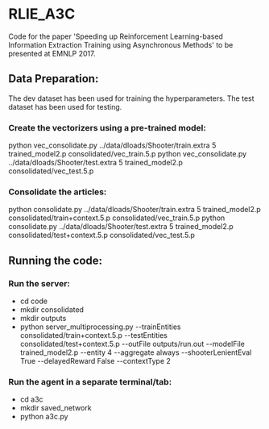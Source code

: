 # RLIE_A3C
Code for the paper 'Speeding up Reinforcement Learning-based Information Extraction Training using Asynchronous Methods' to be presented at EMNLP 2017.

## Data Preparation:

The dev dataset has been used for training the hyperparameters. The test dataset has been used for testing.

### Create the vectorizers using a pre-trained model:
python vec_consolidate.py ../data/dloads/Shooter/train.extra 5 trained_model2.p consolidated/vec_train.5.p
python vec_consolidate.py ../data/dloads/Shooter/test.extra 5 trained_model2.p consolidated/vec_test.5.p

### Consolidate the articles:
python consolidate.py ../data/dloads/Shooter/train.extra 5 trained_model2.p consolidated/train+context.5.p consolidated/vec_train.5.p
python consolidate.py ../data/dloads/Shooter/test.extra 5 trained_model2.p consolidated/test+context.5.p consolidated/vec_test.5.p


## Running the code:

### Run the server:
* cd code
* mkdir consolidated
* mkdir outputs
* python server_multiprocessing.py --trainEntities consolidated/train+context.5.p --testEntities consolidated/test+context.5.p --outFile outputs/run.out --modelFile trained_model2.p --entity 4 --aggregate always --shooterLenientEval True --delayedReward False --contextType 2

### Run the agent in a separate terminal/tab:
* cd a3c
* mkdir saved_network
* python a3c.py
